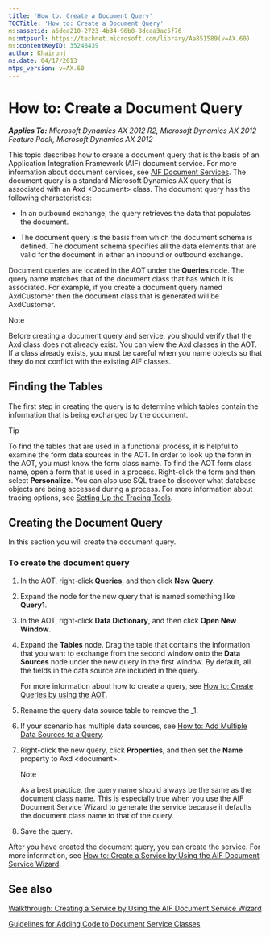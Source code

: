 ```yaml
---
title: 'How to: Create a Document Query'
TOCTitle: 'How to: Create a Document Query'
ms:assetid: a6dea210-2723-4b34-96b8-8dcaa3ac5f76
ms:mtpsurl: https://technet.microsoft.com/library/Aa851589(v=AX.60)
ms:contentKeyID: 35248439
author: Khairunj
ms.date: 04/17/2013
mtps_version: v=AX.60
---
```


# How to: Create a Document Query 


_**Applies To:** Microsoft Dynamics AX 2012 R2, Microsoft Dynamics AX 2012 Feature Pack, Microsoft Dynamics AX 2012_

This topic describes how to create a document query that is the basis of an Application Integration Framework (AIF) document service. For more information about document services, see [AIF Document Services](aif-document-services.md). The document query is a standard Microsoft Dynamics AX query that is associated with an Axd \<Document\> class. The document query has the following characteristics:

  - In an outbound exchange, the query retrieves the data that populates the document.

  - The document query is the basis from which the document schema is defined. The document schema specifies all the data elements that are valid for the document in either an inbound or outbound exchange.

Document queries are located in the AOT under the **Queries** node. The query name matches that of the document class that has which it is associated. For example, if you create a document query named AxdCustomer then the document class that is generated will be AxdCustomer.


> [!NOTE]
> <P>Before creating a document query and service, you should verify that the Axd class does not already exist. You can view the Axd classes in the AOT. If a class already exists, you must be careful when you name objects so that they do not conflict with the existing AIF classes.</P>



## Finding the Tables

The first step in creating the query is to determine which tables contain the information that is being exchanged by the document.


> [!TIP]
> <P>To find the tables that are used in a functional process, it is helpful to examine the form data sources in the AOT. In order to look up the form in the AOT, you must know the form class name. To find the AOT form class name, open a form that is used in a process. Right-click the form and then select <STRONG>Personalize</STRONG>. You can also use SQL trace to discover what database objects are being accessed during a process. For more information about tracing options, see <A href="https://technet.microsoft.com/library/aa637570(v=ax.60)">Setting Up the Tracing Tools</A>.</P>



## Creating the Document Query

In this section you will create the document query.

### To create the document query

1.  In the AOT, right-click **Queries**, and then click **New Query**.

2.  Expand the node for the new query that is named something like **Query1**.

3.  In the AOT, right-click **Data Dictionary**, and then click **Open New Window**.

4.  Expand the **Tables** node. Drag the table that contains the information that you want to exchange from the second window onto the **Data Sources** node under the new query in the first window. By default, all the fields in the data source are included in the query.
    
    For more information about how to create a query, see [How to: Create Queries by using the AOT](https://technet.microsoft.com/library/bb314753\(v=ax.60\)).

5.  Rename the query data source table to remove the \_1.

6.  If your scenario has multiple data sources, see [How to: Add Multiple Data Sources to a Query](https://technet.microsoft.com/library/aa880078\(v=ax.60\)).

7.  Right-click the new query, click **Properties**, and then set the **Name** property to Axd \<document\>.
    

    > [!NOTE]
    > <P>As a best practice, the query name should always be the same as the document class name. This is especially true when you use the AIF Document Service Wizard to generate the service because it defaults the document class name to that of the query.</P>



8.  Save the query.

After you have created the document query, you can create the service. For more information, see [How to: Create a Service by Using the AIF Document Service Wizard](how-to-create-a-service-by-using-the-aif-document-service-wizard.md).

## See also

[Walkthrough: Creating a Service by Using the AIF Document Service Wizard](walkthrough-creating-a-service-by-using-the-aif-document-service-wizard.md)

[Guidelines for Adding Code to Document Service Classes](guidelines-for-adding-code-to-document-service-classes.md)


